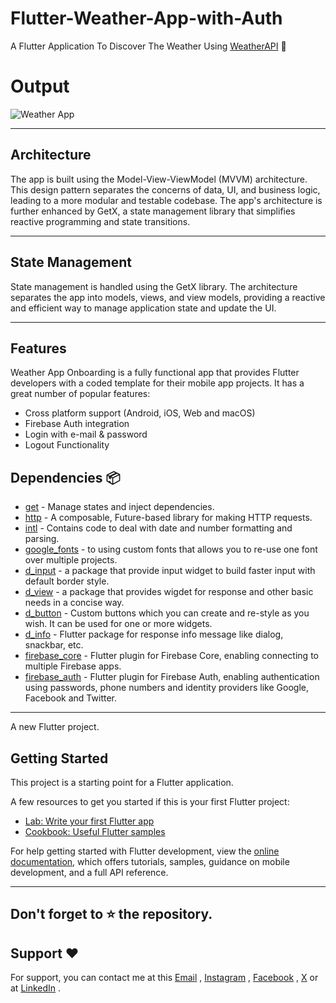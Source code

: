 # Flutter-Weather-App-with-Auth

A Flutter Application To Discover The Weather Using [WeatherAPI](https://www.visualcrossing.com/weather-api) 🚀

# Output

![Weather App](https://github.com/nobelleon/Flutter-Weather-App-with-Auth/assets/76748114/9a713b42-9c84-4b25-98ad-59010ec71c28)

---

## Architecture

The app is built using the Model-View-ViewModel (MVVM) architecture. This design pattern separates the concerns of data, UI, and business logic, leading to a more modular and testable codebase. The app's architecture is further enhanced by GetX, a state management library that simplifies reactive programming and state transitions.

---

## State Management

State management is handled using the GetX library. The architecture separates the app into models, views, and view models, providing a reactive and efficient way to manage application state and update the UI.

---

## Features

Weather App Onboarding is a fully functional app that provides Flutter
developers with a coded template for their mobile app projects. It has a great
number of popular features:

* Cross platform support (Android, iOS, Web and macOS)
* Firebase Auth integration
* Login with e-mail & password
* Logout Functionality

## Dependencies 📦️

- [get](https://pub.dev/packages/get) - Manage states and inject dependencies.
- [http](https://pub.dev/packages/http) - A composable, Future-based library for making HTTP requests.
- [intl](https://pub.dev/packages/intl) - Contains code to deal with date and number formatting and parsing.
- [google_fonts](https://pub.dev/packages/google_fonts) - to using custom fonts that allows you to re-use one font over multiple projects.
- [d_input](https://pub.dev/packages/d_input) - a package that provide input widget to build faster input with default border style.
- [d_view](https://pub.dev/packages/d_view) - a package that provides wigdet for response and other basic needs in a concise way.
- [d_button](https://pub.dev/packages/d_button) - Custom buttons which you can create and re-style as you wish. It can be used for one or more widgets.
- [d_info](https://pub.dev/packages/d_info) - Flutter package for response info message like dialog, snackbar, etc.
- [firebase_core](https://pub.dev/packages/firebase_core) - Flutter plugin for Firebase Core, enabling connecting to multiple Firebase apps.
- [firebase_auth](https://pub.dev/packages/firebase_auth) - Flutter plugin for Firebase Auth, enabling authentication using passwords, phone numbers and identity providers like Google, Facebook and Twitter.

---

A new Flutter project.         

## Getting Started

This project is a starting point for a Flutter application.

A few resources to get you started if this is your first Flutter project:

- [Lab: Write your first Flutter app](https://docs.flutter.dev/get-started/codelab)
- [Cookbook: Useful Flutter samples](https://docs.flutter.dev/cookbook)

For help getting started with Flutter development, view the
[online documentation](https://docs.flutter.dev/), which offers tutorials,
samples, guidance on mobile development, and a full API reference.

---

## Don't forget to :star: the repository.

## Support ❤️
For support, you can contact me at this [Email](mailto:nobelleon.86@gmail.com) , [Instagram](https://www.instagram.com/nobelleon/) , [Facebook](https://web.facebook.com/n0beLLeon) , [X](https://twitter.com/_nObeLLeon) or at [LinkedIn](https://www.linkedin.com/in/nobelleon-mahardhika-291048124/) .

